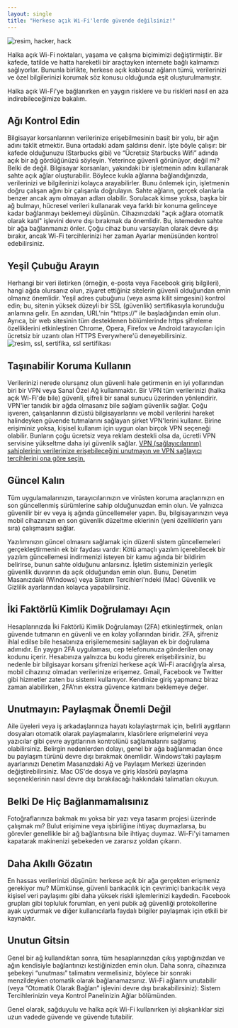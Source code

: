 ```yaml
---
layout: single
title: "Herkese açık Wi-Fi'lerde güvende değilsiniz!"
---
```

![resim, hacker, hack](https://makale.ekofi.science/assets/images/hacker.jpg)

Halka açık Wi-Fi noktaları, yaşama ve çalışma biçimimizi değiştirmiştir. Bir kafede, tatilde ve hatta hareketli bir araçtayken internete bağlı kalmamızı sağlıyorlar. Bununla birlikte, herkese açık kablosuz ağların tümü, verilerinizi ve özel bilgilerinizi korumak söz konusu olduğunda eşit oluşturulmamıştır.

Halka açık Wi-Fi'ye bağlanırken en yaygın risklere ve bu riskleri nasıl en aza indirebileceğimize bakalım.

Ağı Kontrol Edin
-
Bilgisayar korsanlarının verilerinize erişebilmesinin basit bir yolu, bir ağın adını taklit etmektir. Buna ortadaki adam saldırısı denir.
İşte böyle çalışır: bir kafede olduğunuzu (Starbucks gibi) ve “Ücretsiz Starbucks Wifi” adında açık bir ağ gördüğünüzü söyleyin. Yeterince güvenli görünüyor, değil mi? Belki de değil. Bilgisayar korsanları, yakındaki bir işletmenin adını kullanarak sahte açık ağlar oluşturabilir. Böylece kukla ağlarına bağlandığınızda, verilerinizi ve bilgilerinizi kolayca arayabilirler.
Bunu önlemek için, işletmenin doğru çalışan ağını bir çalışanla doğrulayın. Sahte ağların, gerçek olanlarla benzer ancak aynı olmayan adları olabilir. Sorulacak kimse yoksa, başka bir ağ bulmayı, hücresel verileri kullanarak veya farklı bir konuma gelinceye kadar bağlanmayı beklemeyi düşünün.
Cihazınızdaki "açık ağlara otomatik olarak katıl" işlevini devre dışı bırakmak da önemlidir. Bu, istemeden sahte bir ağa bağlanmanızı önler. Çoğu cihaz bunu varsayılan olarak devre dışı bırakır, ancak Wi-Fi tercihlerinizi her zaman Ayarlar menüsünden kontrol edebilirsiniz.

<script async src="//pagead2.googlesyndication.com/pagead/js/adsbygoogle.js"></script>
<ins class="adsbygoogle"
     style="display:block; text-align:center;"
     data-ad-layout="in-article"
     data-ad-format="fluid"
     data-ad-client="ca-pub-7868661326160958"
     data-ad-slot="3072558811"></ins>
<script>
     (adsbygoogle = window.adsbygoogle || []).push({});
</script>

Yeşil Çubuğu Arayın
-
Herhangi bir veri iletirken (örneğin, e-posta veya Facebook giriş bilgileri), hangi ağda olursanız olun, ziyaret ettiğiniz sitelerin güvenli olduğundan emin olmanız önemlidir. Yeşil adres çubuğunu (veya asma kilit simgesini) kontrol edin; bu, sitenin yüksek düzeyli bir SSL (güvenlik) sertifikasıyla korunduğu anlamına gelir.
En azından, URL’nin “https://” ile başladığından emin olun. Ayrıca, bir web sitesinin tüm desteklenen bölümlerinde https şifreleme özelliklerini etkinleştiren Chrome, Opera, Firefox ve Android tarayıcıları için ücretsiz bir uzantı olan HTTPS Everywhere'ü deneyebilirsiniz.
![resim, ssl, sertifika, ssl sertifikası](https://makale.ekofi.science/assets/images/sertifika.png)

Taşınabilir Koruma Kullanın
-
Verilerinizi nerede olursanız olun güvenli hale getirmenin en iyi yollarından biri bir VPN veya Sanal Özel Ağ kullanmaktır. Bir VPN tüm verilerinizi (halka açık Wi-Fi'de bile) güvenli, şifreli bir sanal sunucu üzerinden yönlendirir. VPN'ler tanıdık bir ağda olmasanız bile sağlam güvenlik sağlar.
Çoğu işveren, çalışanlarının dizüstü bilgisayarlarını ve mobil verilerini hareket halindeyken güvende tutmalarını sağlayan şirket VPN'lerini kullanır. Birine erişiminiz yoksa, kişisel kullanım için uygun olan birçok VPN seçeneği olabilir. Bunların çoğu ücretsiz veya reklam destekli olsa da, ücretli VPN servisine yükseltme daha iyi güvenlik sağlar. <u>VPN (sağlayıcılarının) sahiplerinin verilerinize erişebileceğini unutmayın ve VPN sağlayıcı tercihlerini ona göre seçin.</u>

Güncel Kalın
-
Tüm uygulamalarınızın, tarayıcılarınızın ve virüsten koruma araçlarınızın en son güncellenmiş sürümlerine sahip olduğunuzdan emin olun. Ve yalnızca güvenilir bir ev veya iş ağında güncellemeler yapın. Bu, bilgisayarınızın veya mobil cihazınızın en son güvenlik düzeltme eklerinin (yeni özelliklerin yanı sıra) çalışmasını sağlar.

Yazılımınızın güncel olmasını sağlamak için düzenli sistem güncellemeleri gerçekleştirmenin ek bir faydası vardır: Kötü amaçlı yazılım içerebilecek bir yazılım güncellemesi indirmenizi isteyen bir kamu ağında bir bildirim belirirse, bunun sahte olduğunu anlarsınız.
İşletim sisteminizin yerleşik güvenlik duvarının da açık olduğundan emin olun. Bunu, Denetim Masanızdaki (Windows) veya Sistem Tercihleri'ndeki (Mac) Güvenlik ve Gizlilik ayarlarından kolayca yapabilirsiniz.

<script async src="//pagead2.googlesyndication.com/pagead/js/adsbygoogle.js"></script>
<ins class="adsbygoogle"
     style="display:block; text-align:center;"
     data-ad-layout="in-article"
     data-ad-format="fluid"
     data-ad-client="ca-pub-7868661326160958"
     data-ad-slot="3072558811"></ins>
<script>
     (adsbygoogle = window.adsbygoogle || []).push({});
</script>

İki Faktörlü Kimlik Doğrulamayı Açın
-
Hesaplarınızda İki Faktörlü Kimlik Doğrulamayı (2FA) etkinleştirmek, onları güvende tutmanın en güvenli ve en kolay yollarından biridir. 2FA, şifreniz ihlal edilse bile hesabınıza erişilememesini sağlayan ek bir doğrulama adımıdır. En yaygın 2FA uygulaması, cep telefonunuza gönderilen onay kodunu içerir. Hesabınıza yalnızca bu kodu girerek erişebilirsiniz, bu nedenle bir bilgisayar korsanı şifrenizi herkese açık Wi-Fi aracılığıyla alırsa, mobil cihazınız olmadan verilerinize erişemez.
Gmail, Facebook ve Twitter gibi hizmetler zaten bu sistemi kullanıyor. Kendinize giriş yapmanız biraz zaman alabilirken, 2FA’nın ekstra güvence katmanı beklemeye değer.

Unutmayın: Paylaşmak Önemli Değil
-
Aile üyeleri veya iş arkadaşlarınıza hayatı kolaylaştırmak için, belirli aygıtların dosyaları otomatik olarak paylaşmalarını, klasörlere erişmelerini veya yazıcılar gibi çevre aygıtlarının kontrolünü sağlamalarını sağlamış olabilirsiniz.
Belirgin nedenlerden dolayı, genel bir ağa bağlanmadan önce bu paylaşım türünü devre dışı bırakmak önemlidir. Windows'taki paylaşım ayarlarınızı Denetim Masanızdaki Ağ ve Paylaşım Merkezi üzerinden değiştirebilirsiniz. Mac OS'de dosya ve giriş klasörü paylaşma seçeneklerinin nasıl devre dışı bırakılacağı hakkındaki talimatları okuyun.

<script async src="//pagead2.googlesyndication.com/pagead/js/adsbygoogle.js"></script>
<ins class="adsbygoogle"
     style="display:block; text-align:center;"
     data-ad-layout="in-article"
     data-ad-format="fluid"
     data-ad-client="ca-pub-7868661326160958"
     data-ad-slot="3072558811"></ins>
<script>
     (adsbygoogle = window.adsbygoogle || []).push({});
</script>

Belki De Hiç Bağlanmamalısınız
-
Fotoğraflarınıza bakmak mı yoksa bir yazı veya tasarım projesi üzerinde çalışmak mı? Bulut erişimine veya işbirliğine ihtiyaç duymazlarsa, bu görevler genellikle bir ağ bağlantısına bile ihtiyaç duymaz. Wi-Fi'yi tamamen kapatarak makinenizi şebekeden ve zararsız yoldan çıkarın.

Daha Akıllı Gözatın
-
En hassas verilerinizi düşünün: herkese açık bir ağa gerçekten erişmeniz gerekiyor mu? Mümkünse, güvenli bankacılık için çevrimiçi bankacılık veya kişisel veri paylaşımı gibi daha yüksek riskli işlemlerinizi kaydedin.
Facebook grupları gibi topluluk forumları, en yeni pubik ağ güvenliği protokollerine ayak uydurmak ve diğer kullanıcılarla faydalı bilgiler paylaşmak için etkili bir kaynaktır.

Unutun Gitsin
-
Genel bir ağ kullandıktan sonra, tüm hesaplarınızdan çıkış yaptığınızdan ve ağın kendisiyle bağlantınızı kestiğinizden emin olun. Daha sonra, cihazınıza şebekeyi “unutması” talimatını vermelisiniz, böylece bir sonraki menzildeyken otomatik olarak bağlanamazsınız. Wi-Fi ağlarını unutabilir (veya “Otomatik Olarak Bağlan” işlevini devre dışı bırakabilirsiniz): Sistem Tercihlerinizin veya Kontrol Panelinizin Ağlar bölümünden.

Genel olarak, sağduyulu ve halka açık Wi-Fi kullanırken iyi alışkanlıklar sizi uzun vadede güvende ve güvende tutabilir.
